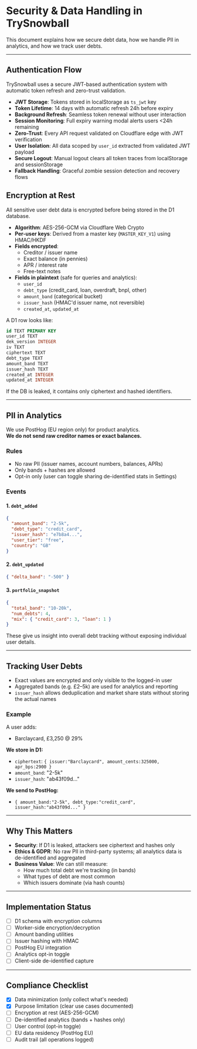 # Security & Data Handling in TrySnowball

This document explains how we secure debt data, how we handle PII in analytics, and how we track user debts.

---

## Authentication Flow

TrySnowball uses a secure JWT-based authentication system with automatic token refresh and zero-trust validation.

- **JWT Storage**: Tokens stored in localStorage as `ts_jwt` key
- **Token Lifetime**: 14 days with automatic refresh 24h before expiry
- **Background Refresh**: Seamless token renewal without user interaction
- **Session Monitoring**: Full expiry warning modal alerts users <24h remaining
- **Zero-Trust**: Every API request validated on Cloudflare edge with JWT verification
- **User Isolation**: All data scoped by `user_id` extracted from validated JWT payload
- **Secure Logout**: Manual logout clears all token traces from localStorage and sessionStorage
- **Fallback Handling**: Graceful zombie session detection and recovery flows

## Encryption at Rest

All sensitive user debt data is encrypted before being stored in the D1 database.

- **Algorithm**: AES-256-GCM via Cloudflare Web Crypto
- **Per-user keys**: Derived from a master key (`MASTER_KEY_V1`) using HMAC/HKDF
- **Fields encrypted**:
  - Creditor / issuer name
  - Exact balance (in pennies)
  - APR / interest rate
  - Free-text notes
- **Fields in plaintext** (safe for queries and analytics):
  - `user_id`
  - `debt_type` (credit_card, loan, overdraft, bnpl, other)
  - `amount_band` (categorical bucket)
  - `issuer_hash` (HMAC'd issuer name, not reversible)
  - `created_at`, `updated_at`

A D1 row looks like:
```sql
id TEXT PRIMARY KEY
user_id TEXT
dek_version INTEGER
iv TEXT
ciphertext TEXT
debt_type TEXT
amount_band TEXT
issuer_hash TEXT
created_at INTEGER
updated_at INTEGER
```

If the DB is leaked, it contains only ciphertext and hashed identifiers.

---

## PII in Analytics

We use PostHog (EU region only) for product analytics.  
**We do not send raw creditor names or exact balances.**

### Rules
- No raw PII (issuer names, account numbers, balances, APRs)
- Only bands + hashes are allowed
- Opt-in only (user can toggle sharing de-identified stats in Settings)

### Events

#### 1. `debt_added`
```json
{
  "amount_band": "2-5k",
  "debt_type": "credit_card",
  "issuer_hash": "e7b8a4...",
  "user_tier": "free",
  "country": "GB"
}
```

#### 2. `debt_updated`
```json
{ "delta_band": "-500" }
```

#### 3. `portfolio_snapshot`
```json
{
  "total_band": "10-20k",
  "num_debts": 4,
  "mix": { "credit_card": 3, "loan": 1 }
}
```

These give us insight into overall debt tracking without exposing individual user details.

---

## Tracking User Debts

- Exact values are encrypted and only visible to the logged-in user
- Aggregated bands (e.g. £2–5k) are used for analytics and reporting
- `issuer_hash` allows deduplication and market share stats without storing the actual names

### Example

A user adds:
- Barclaycard, £3,250 @ 29%

**We store in D1:**
- `ciphertext`: `{ issuer:"Barclaycard", amount_cents:325000, apr_bps:2900 }`
- `amount_band`: "2-5k"
- `issuer_hash`: "ab43f09d..."

**We send to PostHog:**
- `{ amount_band:"2-5k", debt_type:"credit_card", issuer_hash:"ab43f09d..." }`

---

## Why This Matters

- **Security**: If D1 is leaked, attackers see ciphertext and hashes only
- **Ethics & GDPR**: No raw PII in third-party systems; all analytics data is de-identified and aggregated
- **Business Value**: We can still measure:
  - How much total debt we're tracking (in bands)
  - What types of debt are most common
  - Which issuers dominate (via hash counts)

---

## Implementation Status

- [ ] D1 schema with encryption columns
- [ ] Worker-side encryption/decryption
- [ ] Amount banding utilities
- [ ] Issuer hashing with HMAC
- [ ] PostHog EU integration
- [ ] Analytics opt-in toggle
- [ ] Client-side de-identified capture

---

## Compliance Checklist

- [x] Data minimization (only collect what's needed)
- [x] Purpose limitation (clear use cases documented)
- [ ] Encryption at rest (AES-256-GCM)
- [ ] De-identified analytics (bands + hashes only)
- [ ] User control (opt-in toggle)
- [ ] EU data residency (PostHog EU)
- [ ] Audit trail (all operations logged)